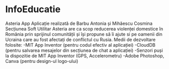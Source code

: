 # InfoEducatie
Asteria App
Aplicație realizată de Barbu Antonia și Mihăescu Cosmina
Secțiunea Soft Utilitar
Asteria are ca scop reducerea violenței domestice în România prin sprijinul comunității și își propune să îi ajute si pe oamenii din Ucraina care au fost afectați de conflictul cu Rusia.
Medii de dezvoltare folosite: 
-MIT App Inventor (pentru codul efectiv al aplicației)
-CloudDB (pentru salvarea mesajelor din secțiunea de chat a aplicației)
-Senzori puși la dispozitie de MIT App Inventor (GPS, Accelerometru)
-Adobe Photoshop, Canva (pentru design-ul logo-ului)
